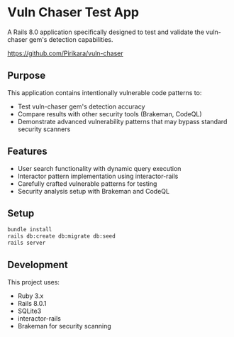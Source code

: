 # Vuln Chaser Test App

A Rails 8.0 application specifically designed to test and validate the vuln-chaser gem's detection capabilities.

https://github.com/Pirikara/vuln-chaser

## Purpose

This application contains intentionally vulnerable code patterns to:
- Test vuln-chaser gem's detection accuracy
- Compare results with other security tools (Brakeman, CodeQL)
- Demonstrate advanced vulnerability patterns that may bypass standard security scanners

## Features

- User search functionality with dynamic query execution
- Interactor pattern implementation using interactor-rails
- Carefully crafted vulnerable patterns for testing
- Security analysis setup with Brakeman and CodeQL

## Setup

```bash
bundle install
rails db:create db:migrate db:seed
rails server
```

## Development
This project uses:

- Ruby 3.x
- Rails 8.0.1
- SQLite3
- interactor-rails
- Brakeman for security scanning
